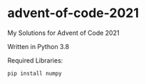 # advent-of-code-2021
My Solutions for Advent of Code 2021

Written in Python 3.8

Required Libraries:

```bash
pip install numpy
```
